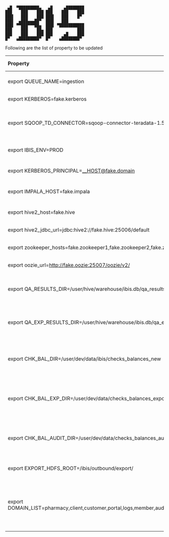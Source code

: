 ```
 ▄█  ▀█████████▄   ▄█     ▄████████
███    ███    ███ ███    ███    ███
███▌   ███    ███ ███▌   ███    █▀
███▌  ▄███▄▄▄██▀  ███▌   ███
███▌ ▀▀███▀▀▀██▄  ███▌ ▀███████████
███    ███    ██▄ ███           ███
███    ███    ███ ███     ▄█    ███
█▀   ▄█████████▀  █▀    ▄████████▀

```

Following are the list of property to be updated

| Property | Update Required  | Description  |
| :-   | :- | :- |
|export QUEUE_NAME=ingestion|Y|Update with HDFS queue name|
|export KERBEROS=fake.kerberos|Y|Realm entry in krb5.conf|
|export SQOOP_TD_CONNECTOR=sqoop-connector-teradata-1.5c5.jar|Y|Update to corresponding sqoop connector Jar for Teradata|
|export IBIS_ENV=PROD|N|Default IBIS execution Environment|
|export KERBEROS_PRINCIPAL=__HOST@fake.domain|Y|Update with the kerberos principal|
|export IMPALA_HOST=fake.impala|Y|Update with Impala host name|
|export hive2_host=fake.hive|Y|Update with Hive host name|
|export hive2_jdbc_url=jdbc:hive2://fake.hive:25006/default|Y|Update with Hive jdbc URL|
|export zookeeper_hosts=fake.zookeeper1,fake.zookeeper2,fake.zookeeper3|Y|Update with Zookeper host name|
|export oozie_url=http://fake.oozie:25007/oozie/v2/|Y|Update with Oozie URL|
|export QA_RESULTS_DIR=/user/hive/warehouse/ibis.db/qa_resultsv2|N|Table directory to store QA results for Import|
|export QA_EXP_RESULTS_DIR=/user/hive/warehouse/ibis.db/qa_export_results|N|Table directory to store QA results for Export|
|export CHK_BAL_DIR=/user/dev/data/ibis/checks_balances_new|N|Table directory to store Checks and balances for the ingest load|
|export CHK_BAL_EXP_DIR=/user/dev/data/checks_balances_export|N|Table directory to store Checks and balances for the Export load|
|export CHK_BAL_AUDIT_DIR=/user/dev/data/checks_balances_audit|N|Table directory to store Checks and balances Audit for the import load|
|export EXPORT_HDFS_ROOT=/ibis/outbound/export/|N|Export directory for the table|
|export DOMAIN_LIST=pharmacy,client,customer,portal,logs,member,audit,call,claim,clinic,structure,provider,benefits|Y|List of domains to store the ingested table. Refer [table's views parameter](docs/ibis_features.md) in request file|
